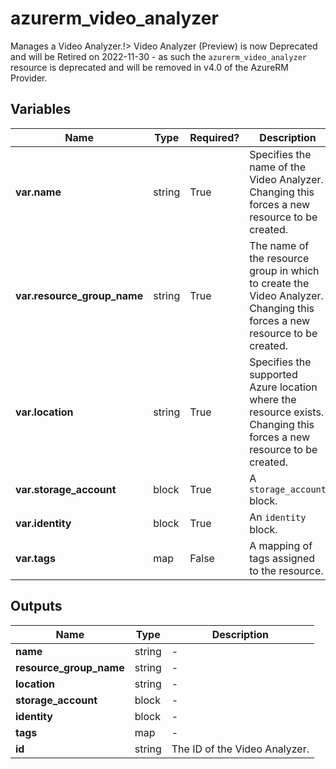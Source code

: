 # azurerm_video_analyzer

Manages a Video Analyzer.!> Video Analyzer (Preview) is now Deprecated and will be Retired on 2022-11-30 - as such the `azurerm_video_analyzer` resource is deprecated and will be removed in v4.0 of the AzureRM Provider.

## Variables

| Name | Type | Required? |  Description |
| ---- | ---- | --------- |  ----------- |
| **var.name** | string | True | Specifies the name of the Video Analyzer. Changing this forces a new resource to be created. | 
| **var.resource_group_name** | string | True | The name of the resource group in which to create the Video Analyzer. Changing this forces a new resource to be created. | 
| **var.location** | string | True | Specifies the supported Azure location where the resource exists. Changing this forces a new resource to be created. | 
| **var.storage_account** | block | True | A `storage_account` block. | 
| **var.identity** | block | True | An `identity` block. | 
| **var.tags** | map | False | A mapping of tags assigned to the resource. | 



## Outputs

| Name | Type | Description |
| ---- | ---- | --------- | 
| **name** | string  | - | 
| **resource_group_name** | string  | - | 
| **location** | string  | - | 
| **storage_account** | block  | - | 
| **identity** | block  | - | 
| **tags** | map  | - | 
| **id** | string  | The ID of the Video Analyzer. | 